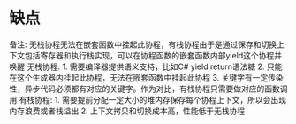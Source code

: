 # 缺点

备注: 无栈协程无法在嵌套函数中挂起此协程，有栈协程由于是通过保存和切换上下文包括寄存器和执行栈实现，可以在协程函数的嵌套函数内部yield这个协程并唤醒
无栈协程: 1. 需要编译器提供语义支持，比如C# yield return语法糖
2. 只能在这个生成器内挂起此协程，无法在嵌套函数中挂起此协程
3. 关键字有一定传染性，异步代码必须都有对应的关键字。作为对比，有栈协程只需要做对应的函数调用
有栈协程: 1. 需要提前分配一定大小的堆内存保存每个协程上下文，所以会出现内存浪费或者栈溢出
2. 上下文拷贝和切换成本高，性能低于无栈协程